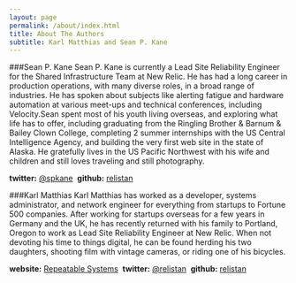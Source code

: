 ```yaml
---
layout: page
permalink: /about/index.html
title: About The Authors
subtitle: Karl Matthias and Sean P. Kane
---
```


###Sean P. Kane
Sean P. Kane is currently a Lead Site Reliability Engineer for the Shared Infrastructure Team at New Relic. He has had a long career in production operations, with many diverse roles, in a broad range of industries. He has spoken about subjects like alerting fatigue and hardware automation at various meet-ups and technical conferences, including Velocity.Sean spent most of his youth living overseas, and exploring what life has to offer, including graduating from the Ringling Brother & Barnum & Bailey Clown College, completing 2 summer internships with the US Central Intelligence Agency, and building the very first web site in the state of Alaska. He gratefully lives in the US Pacific Northwest with his wife and children and still loves traveling and still photography.

**twitter:** [@spkane](http://twitter.com/spkane)&nbsp;
**github:** [relistan](http://github.com/spkane)

###Karl Matthias
Karl Matthias has worked as a developer, systems administrator, and network engineer for everything from startups to Fortune 500 companies. After working for startups overseas for a few years in Germany and the UK, he has recently returned with his family to Portland, Oregon to work as Lead Site Reliability Engineer at New Relic. When not devoting his time to things digital, he can be found herding his two daughters, shooting film with vintage cameras, or riding one of his bicycles.

**website:** [Repeatable Systems](http://relistan.com)&nbsp;
**twitter:** [@relistan](http://twitter.com/relistan)&nbsp;
**github:** [relistan](http://github.com/relistan)

